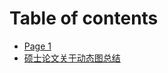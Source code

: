 # Table of contents

* [Page 1](README.md)
* [硕士论文关于动态图总结](shuo-shi-lun-wen-guan-yu-dong-tai-tu-zong-jie.md)
